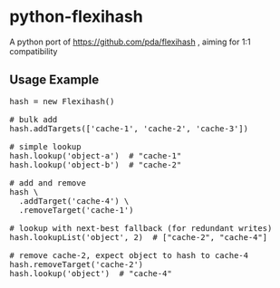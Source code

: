 python-flexihash
================

A python port of https://github.com/pda/flexihash , aiming for 1:1 compatibility


Usage Example
-------------

<pre>
hash = new Flexihash()

# bulk add
hash.addTargets(['cache-1', 'cache-2', 'cache-3'])

# simple lookup
hash.lookup('object-a')  # "cache-1"
hash.lookup('object-b')  # "cache-2"

# add and remove
hash \
  .addTarget('cache-4') \
  .removeTarget('cache-1')

# lookup with next-best fallback (for redundant writes)
hash.lookupList('object', 2)  # ["cache-2", "cache-4"]

# remove cache-2, expect object to hash to cache-4
hash.removeTarget('cache-2')
hash.lookup('object')  # "cache-4"
</pre>
